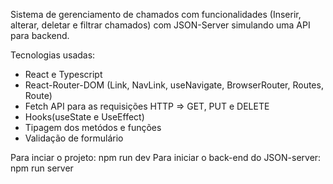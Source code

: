 Sistema de gerenciamento de chamados com funcionalidades (Inserir, alterar, deletar e filtrar chamados) com JSON-Server simulando uma API para backend.

Tecnologias usadas:
- React e Typescript
- React-Router-DOM (Link, NavLink, useNavigate, BrowserRouter, Routes, Route)
- Fetch API para as requisições HTTP => GET, PUT e DELETE
- Hooks(useState e UseEffect)
- Tipagem dos metódos e funções
- Validação de formulário

Para inciar o projeto: npm run dev 
Para iniciar o back-end do JSON-server: npm run server
